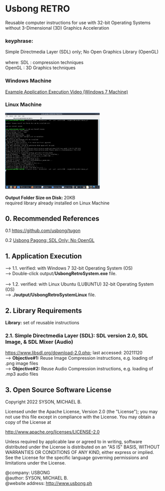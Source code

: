 # Usbong RETRO
Reusable computer instructions for use with 32-bit Operating Systems without 3-Dimensional (3D) Graphics Acceleration

### keyphrase: 
Simple Directmedia Layer (SDL) only; No Open Graphics Library (OpenGL)<br/>
<br/>
where: SDL : compression techniques<br/>
OpenGL : 3D Graphics techniques

### Windows Machine
[Example Application Execution Video (Windows 7 Machine)](http://store.usbong.ph/assets/images/newsletter/202108/usbongPagongExecSpeedSDLPlusImage32BitOSWin7IntelSoloCPU1Dot2GHz1GBRAMV20210819T1734.mp4)

### Linux Machine
<img src="https://github.com/usbong/retro/blob/main/screenshots/UsbongRetroSystemLinuxHalimbawa.gif" width="60%"><br/>
<br/>
<b>Output Folder Size on Disk: </b>20KB<br/>
required library already installed on Linux Machine 

## 0. Recommended References
0.1 https://github.com/usbong/tugon

0.2 [Usbong Pagong: SDL Only; No OpenGL](https://github.com/usbong/pagong/blob/main/history/pagong-mainSDLOnlyNoOpenGL32BitOSOKCppNotYetSetToBeMultiFilesV20210819T1440.tar.gz)

## 1. Application Execution
--> 1.1. verified: with Windows 7 32-bit Operating System (OS)<br/>
--> Double-click output/<b>UsbongRetroSystem.exe</b> file.<br/>
<br/>
--> 1.2. verified: with Linux Ubuntu (LUBUNTU) 32-bit Operating System (OS)<br/>
--> <b>./output/UsbongRetroSystemLinux</b> file.<br/>

## 2. Library Requirements
<b>Library:</b> set of reusable instructions

### 2.1. Simple Directmedia Layer (SDL): SDL version 2.0, SDL Image, & SDL Mixer (Audio)
https://www.libsdl.org/download-2.0.php; last accessed: 20211120<br/>
--> <b>Objective#1:</b> Reuse Image Compression instructions, e.g. loading of .png image files<br/>
--> <b>Objective#2:</b> Reuse Audio Compression instructions, e.g. loading of .mp3 audio files  

## 3. Open Source Software License
Copyright 2022 SYSON, MICHAEL B.

Licensed under the Apache License, Version 2.0 (the "License"); you may not use this file except in compliance with the License. You may obtain a copy of the License at

   http://www.apache.org/licenses/LICENSE-2.0
  
Unless required by applicable law or agreed to in writing, software distributed under the License is distributed on an "AS IS" BASIS, WITHOUT WARRANTIES OR CONDITIONS OF ANY KIND, either express or implied. See the License for the specific language governing permissions and limitations under the License.

@company: USBONG<br/>
@author: SYSON, MICHAEL B.<br/>
@website address: http://www.usbong.ph<br/>
